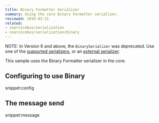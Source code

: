 ```yaml
---
title: Binary Formatter Serializer
summary: Using the core Binary Formatter serializer.
reviewed: 2016-03-21
related:
- nservicebus/serialization
- nservicebus/serialization/binary
---
```


NOTE: In Version 6 and above, the `BinarySerializer` was deprecated. Use one of the [supported serializers](/nservicebus/serialization/#supported-serializers), or an [external serializer](/platform/extensions.md#serializers).

This sample uses the Binary Formatter serializer in the core.


## Configuring to use Binary

snippet:config


## The message send

snippet:message